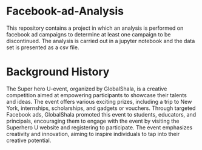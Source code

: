 # Facebook-ad-Analysis
This repository contains a project in which an analysis is performed on facebook ad campaigns to determine at least one campaign to be discontinued. The analysis is carried out in a jupyter notebook and the data set is presented as a csv file.

# Background History 
The Super hero U-event, organized by GlobalShala, is a creative competition aimed at empowering participants to showcase their talents and ideas. The event offers various exciting prizes, including a trip to New York, internships, scholarships, and gadgets or vouchers. 
Through targeted Facebook ads, GlobalShala promoted this event to students, educators, and principals, encouraging them to engage with the event by visiting the Superhero U website and registering to participate. The event emphasizes creativity and innovation, aiming to inspire individuals to tap into their creative potential.
